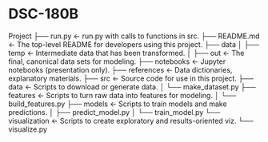 # DSC-180B
Project
├── run.py             <- run.py with calls to functions in src.
├── README.md          <- The top-level README for developers using this project.
├── data
│   ├── temp           <- Intermediate data that has been transformed.
│   ├── out            <- The final, canonical data sets for modeling.
├── notebooks          <- Jupyter notebooks (presentation only).
├── references         <- Data dictionaries, explanatory materials.
├── src                <- Source code for use in this project.
    ├── data           <- Scripts to download or generate data.
    │   └── make_dataset.py
    ├── features       <- Scripts to turn raw data into features for modeling.
    │   └── build_features.py
    ├── models         <- Scripts to train models and make predictions.
    │   ├── predict_model.py
    │   └── train_model.py
    └── visualization  <- Scripts to create exploratory and results-oriented viz.
        └── visualize.py
